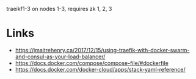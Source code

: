 traeikf1-3 on nodes 1-3, requires zk 1, 2, 3

# Links

- https://jmaitrehenry.ca/2017/12/15/using-traefik-with-docker-swarm-and-consul-as-your-load-balancer/
- https://docs.docker.com/compose/compose-file/#dockerfile
- https://docs.docker.com/docker-cloud/apps/stack-yaml-reference/